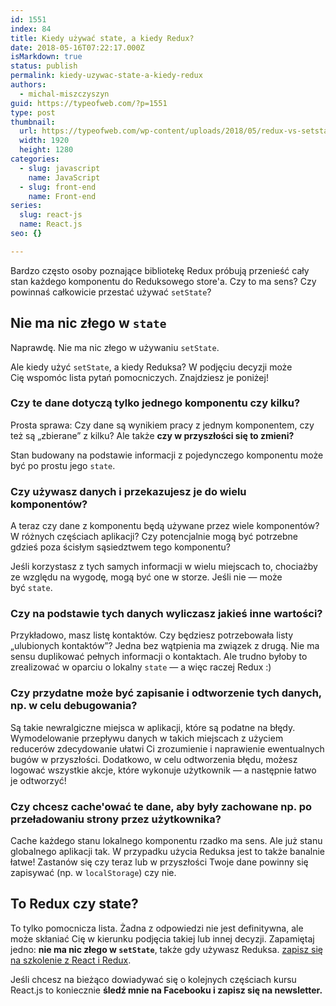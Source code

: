 ```yaml
---
id: 1551
index: 84
title: Kiedy używać state, a kiedy Redux?
date: 2018-05-16T07:22:17.000Z
isMarkdown: true
status: publish
permalink: kiedy-uzywac-state-a-kiedy-redux
authors:
  - michal-miszczyszyn
guid: https://typeofweb.com/?p=1551
type: post
thumbnail:
  url: https://typeofweb.com/wp-content/uploads/2018/05/redux-vs-setstate.jpeg
  width: 1920
  height: 1280
categories:
  - slug: javascript
    name: JavaScript
  - slug: front-end
    name: Front-end
series:
  slug: react-js
  name: React.js
seo: {}

---
```

Bardzo często osoby poznające bibliotekę Redux próbują przenieść cały stan każdego komponentu do Reduksowego store'a. Czy to ma sens? Czy powinnaś całkowicie przestać używać `setState`?

## Nie ma nic złego w `state`
Naprawdę. Nie ma nic złego w używaniu `setState`.

Ale kiedy użyć `setState`, a kiedy Reduksa? W podjęciu decyzji może Cię wspomóc lista pytań pomocniczych. Znajdziesz je poniżej!

### Czy te dane dotyczą tylko jednego komponentu czy kilku?
Prosta sprawa: Czy dane są wynikiem pracy z jednym komponentem, czy też są „zbierane” z kilku? Ale także **czy w przyszłości się to zmieni?**

Stan budowany na podstawie informacji z pojedynczego komponentu może być po prostu jego `state`.

### Czy używasz danych i przekazujesz je do wielu komponentów?
A teraz czy dane z komponentu będą używane przez wiele komponentów? W różnych częściach aplikacji? Czy potencjalnie mogą być potrzebne gdzieś poza ścisłym sąsiedztwem tego komponentu?

Jeśli korzystasz z tych samych informacji w wielu miejscach to, chociażby ze względu na wygodę, mogą być one w storze. Jeśli nie — może być `state`.

### Czy na podstawie tych danych wyliczasz jakieś inne wartości?
Przykładowo, masz listę kontaktów. Czy będziesz potrzebowała listy „ulubionych kontaktów”? Jedna bez wątpienia ma związek z drugą. Nie ma sensu duplikować pełnych informacji o kontaktach. Ale trudno byłoby to zrealizować w oparciu o lokalny `state` — a więc raczej Redux :)

### Czy przydatne może być zapisanie i odtworzenie tych danych, np. w celu debugowania?
Są takie newralgiczne miejsca w aplikacji, które są podatne na błędy. Wymodelowanie przepływu danych w takich miejscach z użyciem reducerów zdecydowanie ułatwi Ci zrozumienie i naprawienie ewentualnych bugów w przyszłości. Dodatkowo, w celu odtworzenia błędu, możesz logować wszystkie akcje, które wykonuje użytkownik — a następnie łatwo je odtworzyć!

### Czy chcesz cache'ować te dane, aby były zachowane np. po przeładowaniu strony przez użytkownika?
Cache każdego stanu lokalnego komponentu rzadko ma sens. Ale już stanu globalnego aplikacji tak. W przypadku użycia Reduksa jest to także banalnie łatwe! Zastanów się czy teraz lub w przyszłości Twoje dane powinny się zapisywać (np. w `localStorage`) czy nie.

## To Redux czy state?
To tylko pomocnicza lista. Żadna z odpowiedzi nie jest definitywna, ale może skłaniać Cię w kierunku podjęcia takiej lub innej decyzji. Zapamiętaj jedno: **nie ma nic złego w `setState`**, także gdy używasz Reduksa. <a href="https://szkolenia.typeofweb.com/" target="_blank">zapisz się na szkolenie z React i Redux</a>.

Jeśli chcesz na bieżąco dowiadywać się o kolejnych częściach kursu React.js to koniecznie <strong>śledź mnie na Facebooku i zapisz się na newsletter.</strong>
<NewsletterForm />
<FacebookPageWidget />
